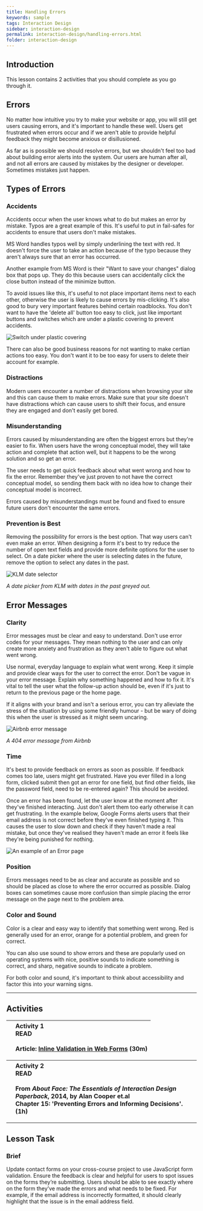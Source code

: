 ```yaml
---
title: Handling Errors
keywords: sample
tags: Interaction Design
sidebar: interaction-design
permalink: interaction-design/handling-errors.html
folder: interaction-design
---
```


## Introduction 

This lesson contains 2 activities that you should complete as you go through it.

## Errors

No matter how intuitive you try to make your website or app, you will still get users causing errors, and it's important to handle these well. Users get frustrated when errors occur and if we aren't able to provide helpful feedback they might become anxious or disillusioned.

As far as is possible we should resolve errors, but we shouldn't feel too bad about building error alerts into the system. Our users are human after all, and not all errors are caused by mistakes by the designer or developer. Sometimes mistakes just happen.

## Types of Errors

### Accidents

Accidents occur when the user knows what to do but makes an error by mistake. Typos are a great example of this. It's useful to put in fail-safes for accidents to ensure that users don't make mistakes.

MS Word handles typos well by simply underlining the text with red. It doesn't force the user to take an action because of the typo because they aren't always sure that an error has occurred.

Another example from MS Word is their "Want to save your changes" dialog box that pops up. They do this because users can accidentally click the close button instead of the minimize button.

To avoid issues like this, it's useful to not place important items next to each other, otherwise the user is likely to cause errors by mis-clicking. It's also good to bury very important features behind certain roadblocks. You don't want to have the 'delete all' button too easy to click, just like important buttons and switches which are under a plastic covering to prevent accidents.

![Switch under plastic covering](../../images/interaction-design/3-3-1.jpeg)

There can also be good business reasons for not wanting to make certian actions too easy. You don't want it to be too easy for users to delete their account for example.

### Distractions

Modern users encounter a number of distractions when browsing your site and this can cause them to make errors. Make sure that your site doesn't have distractions which can cause users to shift their focus, and ensure they are engaged and don't easily get bored.

### Misunderstanding

Errors caused by misunderstanding are often the biggest errors but they're easier to fix. When users have the wrong conceptual model, they will take action and complete that action well, but it happens to be the wrong solution and so get an error.

The user needs to get quick feedback about what went wrong and how to fix the error. Remember they've just proven to not have the correct conceptual model, so sending them back with no idea how to change their conceptual model is incorrect.

Errors caused by misunderstandings must be found and fixed to ensure future users don't encounter the same errors.

### Prevention is Best

Removing the possibility for errors is the best option. That way users can't even make an error. When designing a form it's best to try reduce the number of open text fields and provide more definite options for the user to select. On a date picker where the user is selecting dates in the future, remove the option to select any dates in the past.

![KLM date selector](../../images/interaction-design/3-3-2.jpeg)

_A date picker from KLM with dates in the past greyed out._

## Error Messages

### Clarity

Error messages must be clear and easy to understand. Don't use error codes for your messages. They mean nothing to the user and can only create more anxiety and frustration as they aren't able to figure out what went wrong.

Use normal, everyday language to explain what went wrong. Keep it simple and provide clear ways for the user to correct the error. Don't be vague in your error message. Explain why something happened and how to fix it. It's vital to tell the user what the follow-up action should be, even if it's just to return to the previous page or the home page.

If it aligns with your brand and isn't a serious error, you can try alleviate the stress of the situation by using some friendly humour - but be wary of doing this when the user is stressed as it might seem uncaring.

![Airbnb error message](../../images/interaction-design/3-3-3.jpeg)

_A 404 error message from Airbnb_

### Time

It's best to provide feedback on errors as soon as possible. If feedback comes too late, users might get frustrated. Have you ever filled in a long form, clicked submit then got an error for one field, but find other fields, like the password field, need to be re-entered again? This should be avoided.

Once an error has been found, let the user know at the moment after they've finished interacting. Just don't alert them too early otherwise it can get frustrating. In the example below, Google Forms alerts users that their email address is not correct before they've even finished typing it. This causes the user to slow down and check if they haven't made a real mistake, but once they've realised they haven't made an error it feels like they're being punished for nothing.

![An example of an Error page](../../images/interaction-design/3-3-4.gif)

### Position

Errors messages need to be as clear and accurate as possible and so should be placed as close to where the error occurred as possible. Dialog boxes can sometimes cause more confusion than simple placing the error message on the page next to the problem area.

### Color and Sound

Color is a clear and easy way to identify that something went wrong. Red is generally used for an error, orange for a potential problem, and green for correct.

You can also use sound to show errors and these are popularly used on operating systems with nice, positive sounds to indicate something is correct, and sharp, negative sounds to indicate a problem.

For both color and sound, it's important to think about accessibility and factor this into your warning signs.

<hr>

## Activities

|  | **Activity 1**<br>READ<br><br>Article: [Inline Validation in Web Forms](http://alistapart.com/article/inline-validation-in-web-forms) (30m) |
| :-: | :-- |

|  | **Activity 2**<br>READ<br><br>From _About Face: The Essentials of Interaction Design Paperback_, 2014, by Alan Cooper et.al<br>Chapter 15: 'Preventing Errors and Informing Decisions'. (1h) |
| :-: | :-- |

<hr>

## Lesson Task

### Brief

Update contact forms on your cross-course project to use JavaScript form validation. Ensure the feedback is clear and helpful for users to spot issues on the forms they’re submitting. Users should be able to see exactly where on the form they’ve made the errors and what needs to be fixed. For example, if the email address is incorrectly formatted, it should clearly highlight that the issue is in the email address field.
